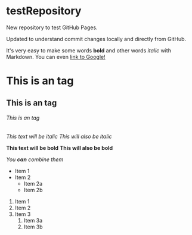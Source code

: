 # testRepository
New repository to test GitHub Pages.

Updated to understand commit changes locally and directly from GitHub.

It's very easy to make some words **bold** and other words *italic* with Markdown. You can even [link to Google!](http://google.com)

# This is an  tag #
## This is an tag ##
###### This is an tag ######
  
*This text will be italic*
_This will also be italic_

**This text will be bold**
__This will also be bold__

_You **can** combine them_

* Item 1
* Item 2
  * Item 2a
  * Item 2b
  
1. Item 1
1. Item 2
1. Item 3
   1. Item 3a
   1. Item 3b
   
 
